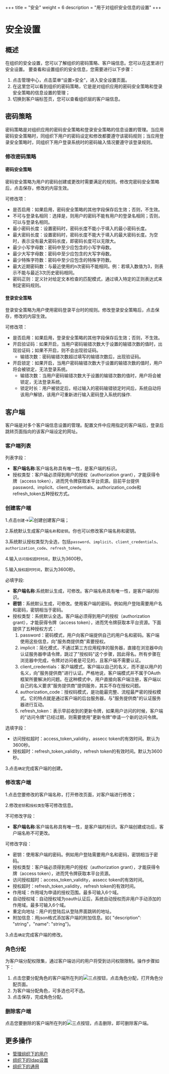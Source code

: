 +++
title = "安全"
weight = 6
description = "用于对组织安全信息的设置"
+++

# 安全设置
## 概述

在组织的安全设置，您可以了解组织的密码策略、客户端信息。您可以在这里进行安全设置。
要查看和设置组织的安全信息，您需要进行以下步骤：

1. 点击管理中心，点击菜单“设置>安全”，进入安全设置页面。
2. 在这里您可以看到组织的密码策略，它是是对组织应用的密码安全策略和登录安全策略的信息设置的管理；
3. 切换到客户端标签页，您可以查看组织层的客户端信息。

## 密码策略

密码策略是对组织应用的密码安全策略和登录安全策略的信息设置的管理。当应用密码安全策略时，同组织下用户的密码设定和修改都要遵守该密码规则；当应用登录安全策略时，同组织下用户登录系统时的密码输入情况要遵守该登录规则。

### 修改密码策略

#### 密码安全策略

密码安全策略为用户的密码创建或更改时需要满足的规则。修改完密码安全策略后，点击保存，修改的内容生效。

可修改项：

- 是否启用：如果启用，密码安全策略的其他字段保存后生效；否则，不生效。
- 不可与登录名相同：选择是，则用户的密码不能有用户的登录名相同；否则，可以与登录名相同。
- 最小密码长度：设置密码时，密码长度不能小于填入的最小密码长度。
- 最大密码长度：设置密码时，密码长度不能大于填入的最大密码长度。为空时，表示没有最大密码长度，即密码长度可以无限大。
- 最少小写字母数：密码中至少应包含的小写字母数。
- 最少大写字母数：密码中至少应包含的大写字母数。
- 最少特殊字符数：密码中至少应包含的特殊字符数。
- 最大近期密码数：与最近使用的n次密码不能相同。例：若填入数值为3，则表示不能与最近3次历史密码相同。
- 密码正则：定义针对给定文本检查的匹配模式，通过填入特定的正则表达式来制定密码规则。

#### 登录安全策略

登录安全策略为用户使用密码登录平台时的规则。修改登录安全策略后，点击保存，修改的内容生效。

可修改项：

- 是否启用：如果启用，登录安全策略的其他字段保存后生效；否则，不生效。
- 开启验证码：如果开启，当用户密码输错次数大于设置的输错次数的值时，出现验证码；如果不开启，则不会出现验证码。
    - 输错次数：密码输错次数超过填写的输错次数后，出现验证码。
- 开启锁定：如果开启，当用户密码输错次数大于设置的输错次数的值时，用户将会被锁定，无法登录系统。
    - 输错次数：当用户密码输错次数大于设置的输错次数的值时，用户将会被锁定，无法登录系统。
    - 锁定时长：用户被锁定后，经过输入的密码输错锁定时间后，系统自动将该用户解锁，该用户可重新进行输入密码登入系统的操作.


## 客户端

客户端是对多个客户端信息设置的管理。配置文件中应用指定的客户端后，登录后跳转页面指向的该客户端设定的网址。


### 客户端列表

列表字段：

- **客户端名称**:客户端名称具有唯一性，是客户端的标识。
- 授权类型：客户端必须得到用户的授权（authorization grant），才能获得令牌（access token），进而凭令牌获取本平台资源。目前平台提供password、implicit、client_credentials、authorization_code和refresh_token五种授权方式。

### 创建客户端

1.点击`创建`→![创建](/docs/user-guide/manager-guide/image/create-client.png)创建客户端；

2.系统默认生成客户端`名称`和`密钥`。你也可以修改客户端名称和密钥。

3.系统默认授权类型为全选，包括`password`、`implicit`、`client_credentials`、`authorization_code`、`refresh_token`。

4.输入`访问授权超时时间`，默认为3600秒。

5.输入`授权超时时间`，默认为3600秒。

必填字段:

- **客户端名称**:系统默认生成，可修改。客户端名称具有唯一性，是客户端的标识。
- **密钥**：系统默认生成，可修改。使用客户端的密码。例如用户登陆需要用户名和密码，密钥相当于密码。
- 授权类型：系统默认全选。客户端必须得到用户的授权（authorization grant），才能获得令牌（access token），进而凭令牌获取本平台资源。下面提供了五种授权方式：
    1. password：密码模式，用户向客户端提供自己的用户名和密码。客户端使用这些信息，向"服务商提供商"索要授权。
    1. implicit：简化模式，不通过第三方应用程序的服务器，直接在浏览器中向认证服务器申请令牌，跳过了"授权码"这个步骤，因此得名。所有步骤在浏览器中完成，令牌对访问者是可见的，且客户端不需要认证。
    1. client_credentials：客户端模式，客户端以自己的名义，而不是以用户的名义，向"服务提供商"进行认证。严格地说，客户端模式并不属于OAuth框架所要解决的问题。在这种模式中，用户直接向客户端注册，客户端以自己的名义要求"服务提供商"提供服务，其实不存在授权问题。
    1. authorization_code：授权码模式，是功能最完整、流程最严密的授权模式。它的特点就是通过客户端的后台服务器，与"服务提供商"的认证服务器进行互动。
    1. refresh_token：表示早前收到的更新令牌，如果用户访问的时候，客户端的"访问令牌"已经过期，则需要使用"更新令牌"申请一个新的访问令牌。

选填字段：

- 访问授权超时：access_token_validity，assecc token的有效时间。默认为3600秒。
- 授权超时：refresh_token_validity，refresh token的有效时间。默认为3600秒。

3.点击`确定`完成客户端的创建。

### 修改客户端

1.点击您要修改的客户端名称，打开修改页面，对客户端进行修改；

2.修改`密钥`和`授权类型`等可修改信息。

不可修改字段：

- **客户端名称**:客户端名称具有唯一性，是客户端的标识。客户端创建成功后，客户端名称不可更改。

可修改字段：

- 密钥：使用客户端的密码。例如用户登陆需要用户名和密码，密钥相当于密码。
- 授权类型：客户端必须得到用户的授权（authorization grant），才能获得令牌（access token），进而凭令牌获取本平台资源。
- 访问授权超时：access_token_validity，assecc token的有效时间。
- 授权超时：refresh_token_validity，refresh token的有效时间。
- 作用域：作用域为申请的授权范围。最多可输入6个域。
- 自动授权域：自动授权域为oauth认证后，系统自动授权而非用户手动添加的作用域。最多可输入6个域。
- 重定向地址：用户的登陆后从登陆界面跳转的地址。
- 附加信息：用json格式添加客户端的附加信息。如{ "description": "string"，"name": "string"}。

3.点击`确定`完成客户端的修改。


### 角色分配

为客户端分配权限集，通过客户端访问的用户将受到访问权限限制。操作步骤如下：
1. 点击您要分配角色的客户端所在列的![三点](/docs/user-guide/manager-guide/image/more-vert.png)按钮，点击角色分配，打开角色分配页面。
2. 为客户端分配角色，可多选也可不选。
3. 点击保存，完成角色分配。



### 删除客户端

点击您要删除的客户端所在列的![三点](/docs/user-guide/manager-guide/image/more-vert.png)按钮，点击删除，即可删除客户端。

## 更多操作
- [管理组织下的用户](../org-user)
- [组织下的ldap设置](../setting/#ldap)
- [组织下的通用](../setting)


